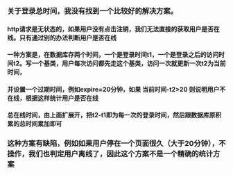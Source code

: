<h3>关于登录总时间，我没有找到一个比较好的解决方案。</h3>
<h4>http请求是无状态的，如果用户没有点击注销，我们无法直接的获取用户是否在线。只有通过别的办法判断用户是否在线</h4>
<h4>一种方案是，在数据库存两个时间，一个是登录时间t1，一个是登录之后的访问时间t2。写一个基类，用户每次访问都先走这个基类，访问一次就更新一次t2为当前时间，</4>
<h4>并设置一个过期时间，例如expire=20分钟，如果  当前时间-t2>20  则说明用户不在线，根据这样统计用户是否在线 </h4>
<h4>总在线时间，由上面扩展开，把t2-t1即为每一次的登录时间，然后跟数据库原积累的总时间累加即可</h4>

<h3>这种方案有缺陷，例如如果用户停在一个页面很久（大于20分钟），不操作，我们也判定用户离线了，因此这个方案不是一个精确的统计方案</h3>
